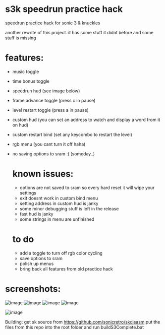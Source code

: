 # s3k speedrun practice hack
speedrun practice hack for sonic 3 &amp; knuckles

another rewrite of this project. it has some stuff it didnt before and some stuff is missing

# features:
- music toggle
- time bonus toggle
- speedrun hud (see image below)
- frame advance toggle (press c in pause)
- level restart toggle (press a in pause)
- custom hud (you can set an address to watch and display a word from it on hud)
- custom restart bind (set any keycombo to restart the level)
- rgb menu (you cant turn it off haha)
- no saving options to sram :( (someday..)

  # known issues:
  - options are not saved to sram so every hard reset it will wipe your settings
  - exit doesnt work in custom bind menu
  - setting address in custom hud is janky
  - some minor debugging stuff is left in the release
  - fast hud is janky
  - some strings in menu are unfinished
 
  # to do
  - add a toggle to turn off rgb color cycling
  - save options to sram
  - polish up menus
  - bring back all features from old practice hack

# screenshots:
![image](https://github.com/user-attachments/assets/9ab39a0f-6c82-433d-b3ca-24bf75833d24)
![image](https://github.com/user-attachments/assets/9517f795-e15e-44b0-8b91-4d963e7ef3dc)
![image](https://github.com/user-attachments/assets/bf958005-88b7-4066-b753-209c0a9051a6)
![image](https://github.com/user-attachments/assets/b524da22-4625-4279-8e47-1dac24a251d6)

![image](https://github.com/user-attachments/assets/bbc02f87-bb4c-4aaa-8bff-25f41c3a38b6)

Building:
get sk source from https://github.com/sonicretro/skdisasm 
put the files from this repo into the root folder and run buildS3Complete.bat


  
